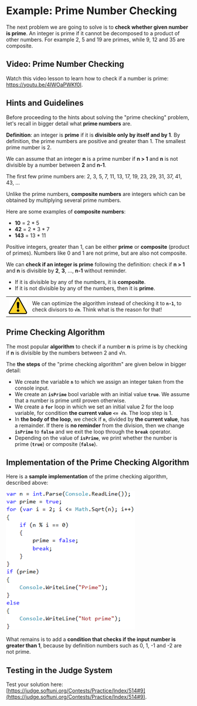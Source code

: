 # Example: Prime Number Checking

The next problem we are going to solve is to **check whether given number is prime**. An integer is prime if it cannot be decomposed to a product of other numbers. For example 2, 5 and 19 are primes, while 9, 12 and 35 are composite.

## Video: Prime Number Checking

Watch this video lesson to learn how to check if a number is prime: https://youtu.be/4lWOaPWKf0I.

## Hints and Guidelines

Before proceeding to the hints about solving the "prime checking" problem, let's recall in bigger detail what **prime numbers** are.

**Definition**: an integer is **prime** if it is **divisible only by itself and by 1**. By definition, the prime numbers are positive and greater than 1. The smallest prime number is 2.

We can assume that an integer **n** is a prime number if **n > 1** and **n** is not divisible by a number between **2** and **n-1**.

The first few prime numbers are: 2, 3, 5, 7, 11, 13, 17, 19, 23, 29, 31, 37, 41, 43, …

Unlike the prime numbers, **composite numbers** are integers which can be obtained by multiplying several prime numbers.

Here are some examples of **composite numbers**:

* **10** = 2 \* 5
* **42** = 2 \* 3 \* 7
* **143** = 13 \* 11

Positive integers, greater than 1, can be either **prime** or **composite** (product of primes). Numbers like 0 and 1 are not prime, but are also not composite.

We can **check if an integer is prime** following the definition: check if **n > 1** and **n** is divisible by **2**, **3**,  …, **n-1** without reminder.
   * If it is divisible by any of the numbers, it is **composite**.
   * If it is not divisible by any of the numbers, then it is **prime**.

<table><tr><td><img src="/assets/alert-icon.png" style="max-width:50px" /></td>
<td>We can optimize the algorithm instead of checking it to <code><strong>n-1</strong></code>, to check divisors to <code><strong>√n</strong></code>. Think what is the reason for that!</td>
</tr></table>

## Prime Checking Algorithm

The most popular **algorithm** to check if a number **n** is prime is by checking if **n** is divisible by the numbers between 2 and √n.

The **the steps** of the "prime checking algorithm" are given below in bigger detail:
   * We create the variable **`n`** to which we assign an integer taken from the console input.
   * We create an **`isPrime`** bool variable with an initial value **`true`**. We assume that a number is prime until proven otherwise.
   * We create a **`for`** loop in which we set an initial value 2 for the loop variable, for condition **the current value `<= √n`**. The loop step is 1.
   * In **the body of the loop**, we check if **`n`**, divided by **the current value**, has a remainder. If there is **no reminder** from the division, then we change **`isPrime`** to **`false`** and we exit the loop through the **`break`** operator.
   * Depending on the value of **`isPrime`**, we print whether the number is prime (**`true`**) or composite (**`false`**).

## Implementation of the Prime Checking Algorithm

Here is a **sample implementation** of the prime checking algorithm, described above:

![](/assets/chapter-7-images/10.Check-if-prime-01.png)

What remains is to add a **condition that checks if the input number is greater than 1**, because by definition numbers such as 0, 1, -1 and -2 are not prime.

## Testing in the Judge System

Test your solution here: [https://judge.softuni.org/Contests/Practice/Index/514#9](https://judge.softuni.org/Contests/Practice/Index/514#9).
